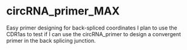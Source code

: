 # circRNA_primer_MAX
Easy primer designing for back-spliced coordinates
I plan to use the CDR1as to test if I can use the circRNA_primer to design a convergent primer in the back splicing junction.
